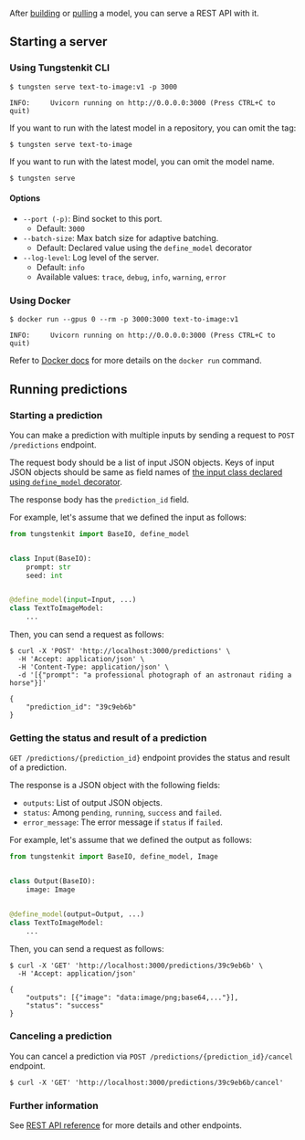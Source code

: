 After [building](https://tungsten-ai.github.io/docs/building_your_model/containerizing/) or [pulling](https://tungsten-ai.github.io/docs/pushing_and_pulling_models/pulling/) a model, you can serve a REST API with it.


## Starting a server
### Using Tungstenkit CLI

```console
$ tungsten serve text-to-image:v1 -p 3000

INFO:     Uvicorn running on http://0.0.0.0:3000 (Press CTRL+C to quit)
```

If you want to run with the latest model in a repository, you can omit the tag:
```console
$ tungsten serve text-to-image
```

If you want to run with the latest model, you can omit the model name.
```console
$ tungsten serve
```

#### Options
  - ``--port (-p)``: Bind socket to this port.
    - Default: ``3000``
  - ``--batch-size``: Max batch size for adaptive batching.
    - Default: Declared value using the ``define_model`` decorator
  - ``--log-level``: Log level of the server.
    - Default: ``info``
    - Available values: ``trace``, ``debug``, ``info``, ``warning``, ``error``


### Using Docker
```console
$ docker run --gpus 0 --rm -p 3000:3000 text-to-image:v1

INFO:     Uvicorn running on http://0.0.0.0:3000 (Press CTRL+C to quit)
```

Refer to [Docker docs](https://docs.docker.com/engine/reference/commandline/run/) for more details on the ``docker run`` command.

## Running predictions

### Starting a prediction
You can make a prediction with multiple inputs by sending a request to ``POST /predictions`` endpoint.

The request body should be a list of input JSON objects. Keys of input JSON objects should be same as field names of [the input class declared using ``define_model`` decorator](https://tungsten-ai.github.io/docs/building_your_model/model_definition).

The response body has the ``prediction_id`` field.

For example, let's assume that we defined the input as follows:

```python
from tungstenkit import BaseIO, define_model


class Input(BaseIO):
    prompt: str
    seed: int


@define_model(input=Input, ...)
class TextToImageModel:
    ...
```

Then, you can send a request as follows:

```console
$ curl -X 'POST' 'http://localhost:3000/predictions' \
  -H 'Accept: application/json' \
  -H 'Content-Type: application/json' \
  -d '[{"prompt": "a professional photograph of an astronaut riding a horse"}]'

{
    "prediction_id": "39c9eb6b"
}
```

### Getting the status and result of a prediction
``GET /predictions/{prediction_id}`` endpoint provides the status and result of a prediction.

The response is a JSON object with the following fields:

- ``outputs``: List of output JSON objects. 
- ``status``: Among ``pending``, ``running``, ``success`` and ``failed``.
- ``error_message``: The error message if ``status`` if ``failed``.

For example, let's assume that we defined the output as follows:

```python
from tungstenkit import BaseIO, define_model, Image


class Output(BaseIO):
    image: Image


@define_model(output=Output, ...)
class TextToImageModel:
    ...
```

Then, you can send a request as follows:


```console
$ curl -X 'GET' 'http://localhost:3000/predictions/39c9eb6b' \
  -H 'Accept: application/json'

{
    "outputs": [{"image": "data:image/png;base64,..."}],
    "status": "success"
}
```

### Canceling a prediction
You can cancel a prediction via ``POST /predictions/{prediction_id}/cancel`` endpoint.

```console
$ curl -X 'GET' 'http://localhost:3000/predictions/39c9eb6b/cancel'
```

### Further information
See [REST API reference](https://tungsten-ai.github.io/docs/rest_api_reference) for more details and other endpoints.
